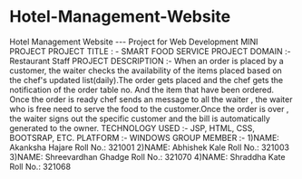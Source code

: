 # Hotel-Management-Website
Hotel Management Website --- Project for Web Development
				MINI PROJECT
PROJECT TITLE            : -	SMART FOOD SERVICE
PROJECT DOMAIN       :-       Restaurant Staff
PROJECT DESCRIPTION :- When an order is placed by a   customer, the waiter checks the availability of the items placed based on the chef's updated list(daily).The order gets placed and the chef gets the notification of the order table no. And the item that have been ordered. Once the order is ready chef sends an message to all the waiter , the waiter who is free need to serve the food to the customer.Once the order is over , the waiter signs out the specific customer and the bill is automatically generated to the owner.
TECHNOLOGY USED  :-   JSP, HTML, CSS, BOOTSRAP, ETC.
PLATFORM                   :- WINDOWS
GROUP MEMBER :-
		1)NAME: Akanksha Hajare
		Roll No.: 321001
		2)NAME: Abhishek Kale
		Roll No.: 321003
		3)NAME: Shreevardhan Ghadge
		Roll No.: 321070
4)NAME: Shraddha Kate
		Roll No.: 321068
		

